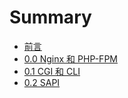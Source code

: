 # Summary

* [前言](README.md)
* [0.0 Nginx 和 PHP-FPM](chapter1.md)
* [0.1 CGI 和 CLI](第二章.md)
* [0.2 SAPI](sapi.md)

